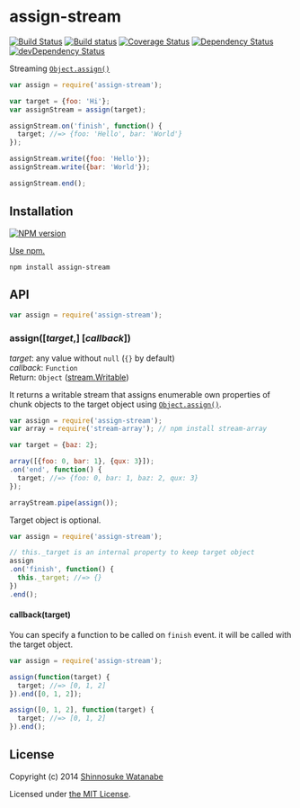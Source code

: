 # assign-stream

[![Build Status](https://travis-ci.org/shinnn/assign-stream.svg?branch=master)](https://travis-ci.org/shinnn/assign-stream)
[![Build status](https://ci.appveyor.com/api/projects/status/cvrigoevalmbny44?svg=true)](https://ci.appveyor.com/project/ShinnosukeWatanabe/assign-stream)
[![Coverage Status](https://img.shields.io/coveralls/shinnn/assign-stream.svg)](https://coveralls.io/r/shinnn/assign-stream)
[![Dependency Status](https://david-dm.org/shinnn/assign-stream.svg)](https://david-dm.org/shinnn/assign-stream)
[![devDependency Status](https://david-dm.org/shinnn/assign-stream/dev-status.svg)](https://david-dm.org/shinnn/assign-stream#info=devDependencies)

Streaming [`Object.assign()`](http://www.2ality.com/2014/01/object-assign.html)

```javascript
var assign = require('assign-stream');

var target = {foo: 'Hi'};
var assignStream = assign(target);

assignStream.on('finish', function() {
  target; //=> {foo: 'Hello', bar: 'World'}
});

assignStream.write({foo: 'Hello'});
assignStream.write({bar: 'World'});

assignStream.end();
```

## Installation

[![NPM version](https://badge.fury.io/js/assign-stream.svg)](https://www.npmjs.com/package/assign-stream)

[Use npm.](https://docs.npmjs.com/cli/install)

```
npm install assign-stream
```

## API

```javascript
var assign = require('assign-stream');
```

### assign([*target*,] [*callback*])

*target*: any value without `null` (`{}` by default)  
*callback*: `Function`  
Return: `Object` ([stream.Writable](http://nodejs.org/api/stream.html#stream_class_stream_writable_1))

It returns a writable stream that assigns enumerable own properties of chunk objects to the target object using [`Object.assign()`](https://people.mozilla.org/~jorendorff/es6-draft.html#sec-object.assign).

```javascript
var assign = require('assign-stream');
var array = require('stream-array'); // npm install stream-array

var target = {baz: 2};

array([{foo: 0, bar: 1}, {qux: 3}]);
.on('end', function() {
  target; //=> {foo: 0, bar: 1, baz: 2, qux: 3}
});

arrayStream.pipe(assign());
```

Target object is optional.

```javascript
var assign = require('assign-stream');

// this._target is an internal property to keep target object
assign
.on('finish', function() {
  this._target; //=> {}
})
.end();
```

#### callback(target)

You can specify a function to be called on `finish` event. it will be called with the target object.

```javascript
var assign = require('assign-stream');

assign(function(target) {
  target; //=> [0, 1, 2]
}).end([0, 1, 2]);

assign([0, 1, 2], function(target) {
  target; //=> [0, 1, 2]
}).end();
```

## License

Copyright (c) 2014 [Shinnosuke Watanabe](https://github.com/shinnn)

Licensed under [the MIT License](./LICENSE).
